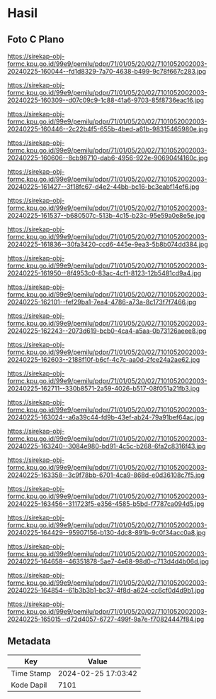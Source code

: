 # Hasil

## Foto C Plano

https://sirekap-obj-formc.kpu.go.id/99e9/pemilu/pdpr/71/01/05/20/02/7101052002003-20240225-160044--fd1d8329-7a70-4638-b499-9c78f667c283.jpg

https://sirekap-obj-formc.kpu.go.id/99e9/pemilu/pdpr/71/01/05/20/02/7101052002003-20240225-160309--d07c09c9-1c88-41a6-9703-85f8736eac16.jpg

https://sirekap-obj-formc.kpu.go.id/99e9/pemilu/pdpr/71/01/05/20/02/7101052002003-20240225-160446--2c22b4f5-655b-4bed-a61b-98315465980e.jpg

https://sirekap-obj-formc.kpu.go.id/99e9/pemilu/pdpr/71/01/05/20/02/7101052002003-20240225-160606--8cb98710-dab6-4956-922e-906904f4160c.jpg

https://sirekap-obj-formc.kpu.go.id/99e9/pemilu/pdpr/71/01/05/20/02/7101052002003-20240225-161427--3f18fc67-d4e2-44bb-bc16-bc3eabf14ef6.jpg

https://sirekap-obj-formc.kpu.go.id/99e9/pemilu/pdpr/71/01/05/20/02/7101052002003-20240225-161537--b680507c-513b-4c15-b23c-95e59a0e8e5e.jpg

https://sirekap-obj-formc.kpu.go.id/99e9/pemilu/pdpr/71/01/05/20/02/7101052002003-20240225-161836--30fa3420-ccd6-445e-9ea3-5b8b074dd384.jpg

https://sirekap-obj-formc.kpu.go.id/99e9/pemilu/pdpr/71/01/05/20/02/7101052002003-20240225-161950--8f4953c0-83ac-4cf1-8123-12b5481cd9a4.jpg

https://sirekap-obj-formc.kpu.go.id/99e9/pemilu/pdpr/71/01/05/20/02/7101052002003-20240225-162101--fef29ba1-7ea4-4786-a73a-8c173f7f7466.jpg

https://sirekap-obj-formc.kpu.go.id/99e9/pemilu/pdpr/71/01/05/20/02/7101052002003-20240225-162243--2073d619-bcb0-4ca4-a5aa-0b73126aeee8.jpg

https://sirekap-obj-formc.kpu.go.id/99e9/pemilu/pdpr/71/01/05/20/02/7101052002003-20240225-162603--2188f10f-b6cf-4c7c-aa0d-2fce24a2ae62.jpg

https://sirekap-obj-formc.kpu.go.id/99e9/pemilu/pdpr/71/01/05/20/02/7101052002003-20240225-162711--330b8571-2a59-4026-b517-08f051a21fb3.jpg

https://sirekap-obj-formc.kpu.go.id/99e9/pemilu/pdpr/71/01/05/20/02/7101052002003-20240225-163024--a6a39c44-fd9b-43ef-ab24-79a91bef64ac.jpg

https://sirekap-obj-formc.kpu.go.id/99e9/pemilu/pdpr/71/01/05/20/02/7101052002003-20240225-163240--3084e980-bd91-4c5c-b268-6fa2c8316f43.jpg

https://sirekap-obj-formc.kpu.go.id/99e9/pemilu/pdpr/71/01/05/20/02/7101052002003-20240225-163358--3c9f78bb-6701-4ca9-868d-e0d36108c7f5.jpg

https://sirekap-obj-formc.kpu.go.id/99e9/pemilu/pdpr/71/01/05/20/02/7101052002003-20240225-163456--311723f5-e356-4585-b5bd-f7787ca094d5.jpg

https://sirekap-obj-formc.kpu.go.id/99e9/pemilu/pdpr/71/01/05/20/02/7101052002003-20240225-164429--95907156-b130-4dc8-891b-9c0f34acc0a8.jpg

https://sirekap-obj-formc.kpu.go.id/99e9/pemilu/pdpr/71/01/05/20/02/7101052002003-20240225-164658--46351878-5ae7-4e68-98d0-c713d4d4b06d.jpg

https://sirekap-obj-formc.kpu.go.id/99e9/pemilu/pdpr/71/01/05/20/02/7101052002003-20240225-164854--61b3b3b1-bc37-4f8d-a624-cc6cf0d4d9b1.jpg

https://sirekap-obj-formc.kpu.go.id/99e9/pemilu/pdpr/71/01/05/20/02/7101052002003-20240225-165015--d72d4057-6727-499f-9a7e-f70824447f84.jpg


## Metadata

| Key        | Value               |
| ---------- | ------------------- |
| Time Stamp | 2024-02-25 17:03:42 |
| Kode Dapil | 7101                |



